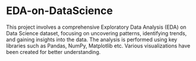 # EDA-on-DataScience
This project involves a comprehensive Exploratory Data Analysis (EDA) on Data Science dataset, focusing on uncovering patterns, identifying trends, and gaining insights into the data. The analysis is performed using key libraries such as Pandas, NumPy, Matplotlib etc. Various visualizations have been created for better understanding.
